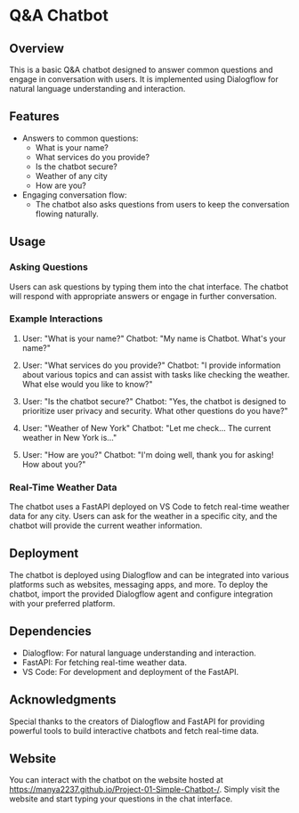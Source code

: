 # Q&A Chatbot

## Overview
This is a basic Q&A chatbot designed to answer common questions and engage in conversation with users. It is implemented using Dialogflow for natural language understanding and interaction.

## Features
- Answers to common questions:
  - What is your name?
  - What services do you provide?
  - Is the chatbot secure?
  - Weather of any city
  - How are you?
- Engaging conversation flow:
  - The chatbot also asks questions from users to keep the conversation flowing naturally.

## Usage
### Asking Questions
Users can ask questions by typing them into the chat interface. The chatbot will respond with appropriate answers or engage in further conversation.

### Example Interactions
1. User: "What is your name?"
   Chatbot: "My name is Chatbot. What's your name?"

2. User: "What services do you provide?"
   Chatbot: "I provide information about various topics and can assist with tasks like checking the weather. What else would you like to know?"

3. User: "Is the chatbot secure?"
   Chatbot: "Yes, the chatbot is designed to prioritize user privacy and security. What other questions do you have?"

4. User: "Weather of New York"
   Chatbot: "Let me check... The current weather in New York is..."

5. User: "How are you?"
   Chatbot: "I'm doing well, thank you for asking! How about you?"

### Real-Time Weather Data
The chatbot uses a FastAPI deployed on VS Code to fetch real-time weather data for any city. Users can ask for the weather in a specific city, and the chatbot will provide the current weather information.

## Deployment
The chatbot is deployed using Dialogflow and can be integrated into various platforms such as websites, messaging apps, and more. To deploy the chatbot, import the provided Dialogflow agent and configure integration with your preferred platform.

## Dependencies
- Dialogflow: For natural language understanding and interaction.
- FastAPI: For fetching real-time weather data.
- VS Code: For development and deployment of the FastAPI.

## Acknowledgments
Special thanks to the creators of Dialogflow and FastAPI for providing powerful tools to build interactive chatbots and fetch real-time data.

## Website
You can interact with the chatbot on the website hosted at  https://manya2237.github.io/Project-01-Simple-Chatbot-/. Simply visit the website and start typing your questions in the chat interface.



